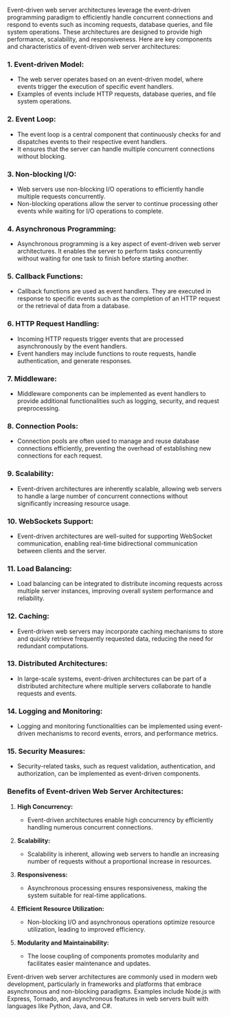 Event-driven web server architectures leverage the event-driven programming paradigm to efficiently handle concurrent connections and respond to events such as incoming requests, database queries, and file system operations. These architectures are designed to provide high performance, scalability, and responsiveness. Here are key components and characteristics of event-driven web server architectures:

### 1. **Event-driven Model:**
   - The web server operates based on an event-driven model, where events trigger the execution of specific event handlers.
   - Examples of events include HTTP requests, database queries, and file system operations.

### 2. **Event Loop:**
   - The event loop is a central component that continuously checks for and dispatches events to their respective event handlers.
   - It ensures that the server can handle multiple concurrent connections without blocking.

### 3. **Non-blocking I/O:**
   - Web servers use non-blocking I/O operations to efficiently handle multiple requests concurrently.
   - Non-blocking operations allow the server to continue processing other events while waiting for I/O operations to complete.

### 4. **Asynchronous Programming:**
   - Asynchronous programming is a key aspect of event-driven web server architectures. It enables the server to perform tasks concurrently without waiting for one task to finish before starting another.

### 5. **Callback Functions:**
   - Callback functions are used as event handlers. They are executed in response to specific events such as the completion of an HTTP request or the retrieval of data from a database.

### 6. **HTTP Request Handling:**
   - Incoming HTTP requests trigger events that are processed asynchronously by the event handlers.
   - Event handlers may include functions to route requests, handle authentication, and generate responses.

### 7. **Middleware:**
   - Middleware components can be implemented as event handlers to provide additional functionalities such as logging, security, and request preprocessing.

### 8. **Connection Pools:**
   - Connection pools are often used to manage and reuse database connections efficiently, preventing the overhead of establishing new connections for each request.

### 9. **Scalability:**
   - Event-driven architectures are inherently scalable, allowing web servers to handle a large number of concurrent connections without significantly increasing resource usage.

### 10. **WebSockets Support:**
   - Event-driven architectures are well-suited for supporting WebSocket communication, enabling real-time bidirectional communication between clients and the server.

### 11. **Load Balancing:**
   - Load balancing can be integrated to distribute incoming requests across multiple server instances, improving overall system performance and reliability.

### 12. **Caching:**
   - Event-driven web servers may incorporate caching mechanisms to store and quickly retrieve frequently requested data, reducing the need for redundant computations.

### 13. **Distributed Architectures:**
   - In large-scale systems, event-driven architectures can be part of a distributed architecture where multiple servers collaborate to handle requests and events.

### 14. **Logging and Monitoring:**
   - Logging and monitoring functionalities can be implemented using event-driven mechanisms to record events, errors, and performance metrics.

### 15. **Security Measures:**
   - Security-related tasks, such as request validation, authentication, and authorization, can be implemented as event-driven components.

### Benefits of Event-driven Web Server Architectures:

1. **High Concurrency:**
   - Event-driven architectures enable high concurrency by efficiently handling numerous concurrent connections.

2. **Scalability:**
   - Scalability is inherent, allowing web servers to handle an increasing number of requests without a proportional increase in resources.

3. **Responsiveness:**
   - Asynchronous processing ensures responsiveness, making the system suitable for real-time applications.

4. **Efficient Resource Utilization:**
   - Non-blocking I/O and asynchronous operations optimize resource utilization, leading to improved efficiency.

5. **Modularity and Maintainability:**
   - The loose coupling of components promotes modularity and facilitates easier maintenance and updates.

Event-driven web server architectures are commonly used in modern web development, particularly in frameworks and platforms that embrace asynchronous and non-blocking paradigms. Examples include Node.js with Express, Tornado, and asynchronous features in web servers built with languages like Python, Java, and C#.
